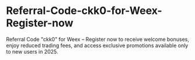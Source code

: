 # Referral-Code-ckk0-for-Weex-Register-now
Referral Code "ckk0" for Weex – Register now to receive welcome bonuses, enjoy reduced trading fees, and access exclusive promotions available only to new users in 2025.
